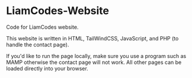 # LiamCodes-Website
Code for LiamCodes website.

This website is written in HTML, TailWindCSS, JavaScript, and PHP (to handle the contact page).

If you'd like to run the page locally, make sure you use a program such as MAMP otherwise the contact page will not work. All other pages can be loaded directly
into your browser.
